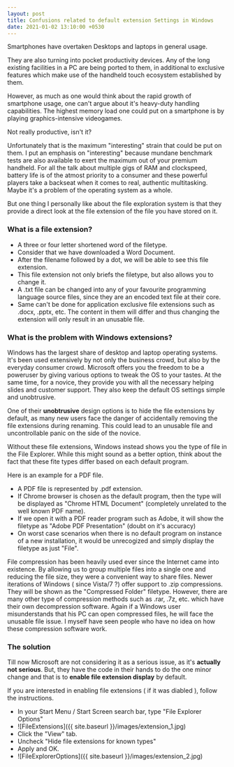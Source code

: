 ```yaml
---
layout: post
title: Confusions related to default extension Settings in Windows
date: 2021-01-02 13:10:00 +0530
---
```


Smartphones have overtaken Desktops and laptops in general usage.  

They are also turning into pocket productivity devices. Any of the long existing facilities in a PC are being ported to them, in additional to exclusive features which make use of the handheld touch ecosystem established by them.  
<!--more-->
However, as much as one would think about the rapid growth of smartphone usage, one can't argue about
it's heavy-duty handling capabilities. The highest memory load one could put on a smartphone is by playing graphics-intensive videogames.  

Not really productive, isn't it?  

Unfortunately that is the maximum "interesting" strain that could be put on them. I put an emphasis on "interesting" because mundane benchmark tests are also available to exert the maximum out of your premium handheld. For all the talk about multiple gigs of RAM and clockspeed, battery life is of the atmost priority to a consumer and these powerful players take a backseat when it comes to real, authentic multitasking. Maybe it's a problem of the operating system as a whole.  

But one thing I personally like about the file exploration system is that they provide a direct look at the file extension of the file you have stored on it.  

### What is a file extension?

- A three or four letter shortened word of the filetype.
- Consider that we have downloaded a Word Document.
- After the filename followed by a dot, we will be able to see this file extension.
- This file extension not only briefs the filetype, but also allows you to change it.
- A .txt file can be changed into any of your favourite programming language source files, since they are an encoded text file at their core.
- Same can't be done for application exclusive file extensions such as .docx, .pptx, etc. The content in them will differ and thus changing the extension will only result in an unusable file.  

### What is the problem with Windows extensions?

Windows has the largest share of desktop and laptop operating systems. It's been used extensively by not only the business crowd, but also by the everyday consumer crowd. Microsoft offers you the freedom to be a poweruser by giving various options to tweak the OS to your tastes. At the same time, for a novice, they provide you with all the necessary helping slides and customer support. They also keep the default OS settings simple and unobtrusive.  

One of their **unobtrusive** design options is to hide the file extensions by default, as many new users face the danger of accidentally removing the file extensions during renaming. This could lead to an unusable file and uncontrollable panic on the side of the novice.  

Without these file extensions, Windows instead shows you the type of file in the File Explorer. While this might sound as a better option, think about the fact that these fite types differ based on each default program.  

Here is an example for a PDF file.  
- A PDF file is represented by .pdf extension.
- If Chrome browser is chosen as the default program, then the type will be displayed as "Chrome HTML Document" (completely unrelated to the well known PDF name).
- If we open it with a PDF reader program such as Adobe, it will show the filetype as "Adobe PDF Presentation" (doubt on it's accuracy)
- On worst case scenarios when there is no default program on instance of a new installation, it would be unrecogized and simply display the
filetype as just "File".  

File compression has been heavily used ever since the Internet came into existence. By allowing us to group multiple files into a single one and reducing the file size, they were a convenient way to share files. Newer iterations of Windows ( since Vista/7 ?) offer support to .zip compressions. They will be shown as the "Compressed Folder" filetype. However, there are many other type of compression methods such as .rar, 
.7z, etc. which have their own decompression software. Again if a Windows user misunderstands that his PC can open compressed files, he will face the unusable file issue. I myself have seen people who have no idea on how these compression software work.  

### The solution
Till now Microsoft are not considering it as a serious issue, as it's **actually not serious**. But, they have the code in their hands to do the one minor change and that is to **enable file extension display** by default.  

If you are interested in enabling file extensions ( if it was diabled ), follow the instructions.  

- In your Start Menu / Start Screen search bar, type "File Explorer Options"  
- ![FileExtensions]({{ site.baseurl }}/images/extension_1.jpg)
- Click the "View" tab.
- Uncheck "Hide file extensions for known types"
- Apply and OK.  
- ![FileExplorerOptions]({{ site.baseurl }}/images/extension_2.jpg)

